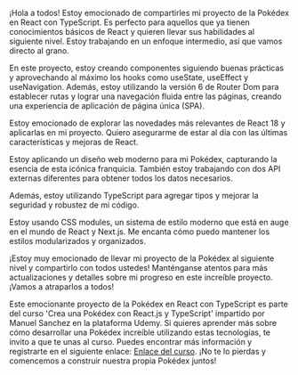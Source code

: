 ¡Hola a todos! Estoy emocionado de compartirles mi proyecto de la Pokédex en React con TypeScript. Es perfecto para aquellos que ya tienen conocimientos básicos de React y quieren llevar sus habilidades al siguiente nivel. Estoy trabajando en un enfoque intermedio, así que vamos directo al grano.

En este proyecto, estoy creando componentes siguiendo buenas prácticas y aprovechando al máximo los hooks como useState, useEffect y useNavigation. Además, estoy utilizando la versión 6 de Router Dom para establecer rutas y lograr una navegación fluida entre las páginas, creando una experiencia de aplicación de página única (SPA).

Estoy emocionado de explorar las novedades más relevantes de React 18 y aplicarlas en mi proyecto. Quiero asegurarme de estar al día con las últimas características y mejoras de React.

Estoy aplicando un diseño web moderno para mi Pokédex, capturando la esencia de esta icónica franquicia. También estoy trabajando con dos API externas diferentes para obtener todos los datos necesarios.

Además, estoy utilizando TypeScript para agregar tipos y mejorar la seguridad y robustez de mi código.

Estoy usando CSS modules, un sistema de estilo moderno que está en auge en el mundo de React y Next.js. Me encanta cómo puedo mantener los estilos modularizados y organizados.

¡Estoy muy emocionado de llevar mi proyecto de la Pokédex al siguiente nivel y compartirlo con todos ustedes! Manténganse atentos para más actualizaciones y detalles sobre mi progreso en este increíble proyecto. ¡Vamos a atraparlos a todos!



Este emocionante proyecto de la Pokédex en React con TypeScript es parte del curso 'Crea una Pokédex con React.js y TypeScript' impartido por Manuel Sanchez en la plataforma Udemy. Si quieres aprender más sobre cómo desarrollar una Pokédex increíble utilizando estas tecnologías, te invito a que te unas al curso. Puedes encontrar más información y registrarte en el siguiente enlace: [Enlace del curso](https://www.udemy.com/course/crea-una-pokedex-con-reactjs-y-typescript/). ¡No te lo pierdas y comencemos a construir nuestra propia Pokédex juntos!